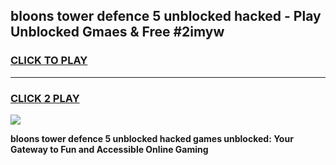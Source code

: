 
## bloons tower defence 5 unblocked hacked - Play Unblocked Gmaes & Free #2imyw
<h3>
<a href="https://news.freeplayer.one?title=bloons_tower_defence_5_unblocked_hacked&ref=24F">CLICK TO PLAY</a></h3>
<hr>

<h3>
<a href="https://news.freeplayer.one?title=bloons_tower_defence_5_unblocked_hacked&ref=24F">CLICK 2 PLAY</a>
  
</h3>

<a href="https://news.freeplayer.one?title=bloons_tower_defence_5_unblocked_hacked&ref=24F/"><img src="https://clearcache.store/games.png"></a>


**bloons tower defence 5 unblocked hacked games unblocked: Your Gateway to Fun and Accessible Online Gaming**
